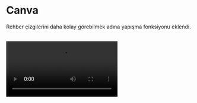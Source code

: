 # Canva
<p> Rehber çizgilerini daha kolay görebilmek adına yapışma fonksiyonu eklendi.</p>
<br>
<video src= 'https://github.com/user-attachments/assets/c34b4fad-c737-4c70-b9ae-03f6af4d41b1'/>

